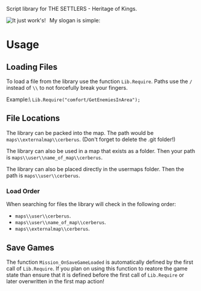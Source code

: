 Script library for THE SETTLERS - Heritage of Kings.

My slogan is simple:
<img src="https://stylesrebelradio.files.wordpress.com/2020/09/my-post-13.jpg?w=450"
     alt="It just work's!"
     style="float: left; margin-right: 10px;" />

# Usage

## Loading Files

To load a file from the library use the function `Lib.Require`. Paths use the
`/` instead of `\\` to not forcefully break your fingers.

Example:\\
`Lib.Require("comfort/GetEnemiesInArea");`

## File Locations

The library can be packed into the map. The path would be 
`maps\\externalmap\\cerberus`.
(Don't forget to delete the .git folder!)

The library can also be used in a map that exists as a folder. Then your path
is `maps\\user\\name_of_map\\cerberus`.

The library can also be placed directly in the usermaps folder.
Then the path is `maps\\user\\cerberus`.

### Load Order

When searching for files the library will check in the following order:
* `maps\\user\\cerberus`.
* `maps\\user\\name_of_map\\cerberus`.
* `maps\\externalmap\\cerberus`.

## Save Games
The function `Mission_OnSaveGameLoaded` is automatically defined by the first
call of `Lib.Require`. If you plan on using this function to reatore the game
state than ensure that it is defined before the first call of `Lib.Require` or
later overwritten in the first map action!
